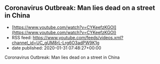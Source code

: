 ## Coronavirus Outbreak: Man lies dead on a street in China
 - [https://www.youtube.com/watch?v=CYKeefzKGOI](https://www.youtube.com/watch?v=CYKeefzKGOI)
 - RSS feed: https://www.youtube.com/feeds/videos.xml?channel_id=UC_gUM8rL-Lrg6O3adPW9K1g
 - date published: 2020-01-31 07:48:27+00:00

Coronavirus Outbreak: Man lies dead on a street in China


